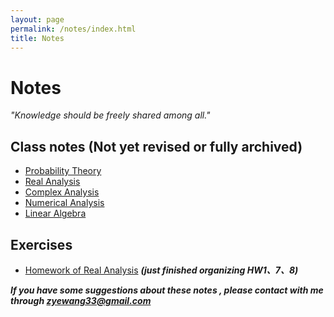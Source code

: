 ```yaml
---
layout: page
permalink: /notes/index.html
title: Notes
---
```


# Notes

*"Knowledge should be freely shared among all."*

## Class notes (Not yet revised or fully archived) 

- [Probability Theory](probablity_theory.pdf) 
- [Real Analysis](real_analysis.pdf)  
- [Complex Analysis](complex_analysis.pdf)
- [Numerical Analysis](numerical_analysis.pdf)    
- [Linear Algebra](linear_algebra.pdf)    

## Exercises

- [Homework of Real Analysis](hw_real_analysis.pdf)  ***(just finished organizing HW1、7、8)***





***If you have some suggestions about these notes , please contact with me through zyewang33@gmail.com***

